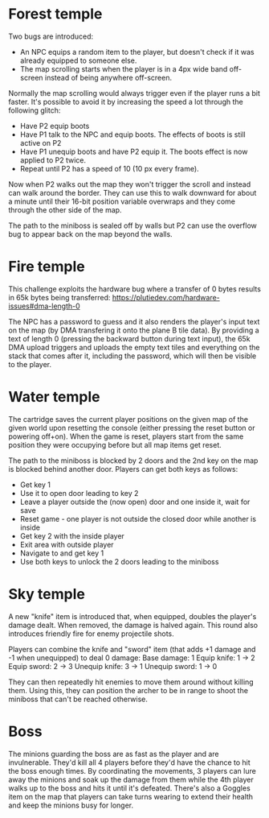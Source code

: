 # Forest temple

Two bugs are introduced:
* An NPC equips a random item to the player, but doesn't check if it was already equipped to someone else.
* The map scrolling starts when the player is in a 4px wide band off-screen instead of being anywhere off-screen.

Normally the map scrolling would always trigger even if the player runs a bit faster. It's possible to avoid it by increasing the speed a lot through the following glitch:
* Have P2 equip boots
* Have P1 talk to the NPC and equip boots. The effects of boots is still active on P2
* Have P1 unequip boots and have P2 equip it. The boots effect is now applied to P2 twice.
* Repeat until P2 has a speed of 10 (10 px every frame).

Now when P2 walks out the map they won't trigger the scroll and instead can walk around the border. They can use this to walk downward for about a minute until their 16-bit position variable overwraps and they come through the other side of the map.

The path to the miniboss is sealed off by walls but P2 can use the overflow bug to appear back on the map beyond the walls.

#  Fire temple

This challenge exploits the hardware bug where a transfer of 0 bytes results in 65k bytes being transferred: https://plutiedev.com/hardware-issues#dma-length-0

The NPC has a password to guess and it also renders the player's input text on the map (by DMA transfering it onto the plane B tile data). By providing a text of length 0 (pressing the backward button during text input), the 65k DMA upload triggers and uploads the empty text tiles and everything on the stack that comes after it, including the password, which will then be visible to the player.

# Water temple

The cartridge saves the current player positions on the given map of the given world upon resetting the console (either pressing the reset button or powering off+on). When the game is reset, players start from the same position they were occupying before but all map items get reset.

The path to the miniboss is blocked by 2 doors and the 2nd key on the map is blocked behind another door.
Players can get both keys as follows:
* Get key 1
* Use it to open door leading to key 2
* Leave a player outside the (now open) door and one inside it, wait for save
* Reset game - one player is not outside the closed door while another is inside
* Get key 2 with the inside player
* Exit area with outside player
* Navigate to and get key 1
* Use both keys to unlock the 2 doors leading to the miniboss

# Sky temple

A new "knife" item is introduced that, when equipped, doubles the player's damage dealt. When removed, the damage is halved again.
This round also introduces friendly fire for enemy projectile shots.

Players can combine the knife and "sword" item (that adds +1 damage and -1 when unequipped) to deal 0 damage:
Base damage: 1
Equip knife: 1 -> 2
Equip sword: 2 -> 3
Unequip knife: 3 -> 1
Unequip sword: 1 -> 0

They can then repeatedly hit enemies to move them around without killing them. Using this, they can position the archer to be in range to shoot the miniboss that can't be reached otherwise.

# Boss

The minions guarding the boss are as fast as the player and are invulnerable. They'd kill all 4 players before they'd have the chance to hit the boss enough times.
By coordinating the movements, 3 players can lure away the minions and soak up the damage from them while the 4th player walks up to the boss and hits it until it's defeated. There's also a Goggles item on the map that players can take turns wearing to extend their health and keep the minions busy for longer.
